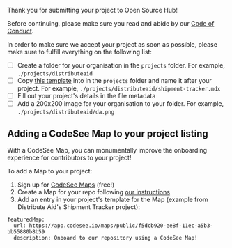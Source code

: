 Thank you for submitting your project to Open Source Hub!

Before continuing, please make sure you read and abide by our [Code of Conduct](../../code_of_conduct.md).

In order to make sure we accept your project as soon as possible, please make sure to fulfill everything on the following list:

- [ ] Create a folder for your organisation in the `projects` folder. For example, `./projects/distributeaid`
- [ ] Copy [this template](../../projects/_template.mdx) into in the `projects` folder and name it after your project. For example, `./projects/distributeaid/shipment-tracker.mdx`
- [ ] Fill out your project's details in the file metadata
- [ ] Add a 200x200 image for your organisation to your folder. For example, `./projects/distributeaid/da.png`

## Adding a CodeSee Map to your project listing

With a CodeSee Map, you can monumentally improve the onboarding experience for contributors to your project!

To add a Map to your project:

1. Sign up for [CodeSee Maps](https://codesee.io) (free!)
1. Create a Map for your repo following [our instructions](https://docs.codesee.io/en/latest/)
1. Add an entry in your project's template for the Map (example from Distribute Aid's Shipment Tracker project):

```
featuredMap:
  url: https://app.codesee.io/maps/public/f5dcb920-ee8f-11ec-a5b3-bb55880b8b59
  description: Onboard to our repository using a CodeSee Map!
```

